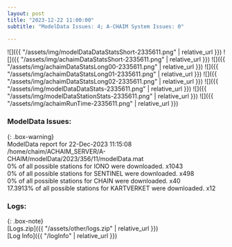 ```yaml
---
layout: post
title: "2023-12-22 11:00:00"
subtitle: "ModelData Issues: 4; A-CHAIM System Issues: 0"

---
```


![]({{ "/assets/img/modelDataDataStatsShort-2335611.png" | relative_url }})
![]({{ "/assets/img/achaimDataStatsShort-2335611.png" | relative_url }})
![]({{ "/assets/img/achaimDataStatsLong00-2335611.png" | relative_url }})
![]({{ "/assets/img/achaimDataStatsLong01-2335611.png" | relative_url }})
![]({{ "/assets/img/achaimDataStatsLong02-2335611.png" | relative_url }})
![]({{ "/assets/img/modelDataDataStats-2335611.png" | relative_url }})
![]({{ "/assets/img/modelDataStationStats-2335611.png" | relative_url }})
![]({{ "/assets/img/achaimRunTime-2335611.png" | relative_url }})


### ModelData Issues:  
  
{: .box-warning}  
 ModelData report for 22-Dec-2023 11:15:08   
 /home/chaim/ACHAIM_SERVER/A-CHAIM/modelData/2023/356/11/modelData.mat   
 0% of all possible stations for IONO were downloaded. x1043   
 0% of all possible stations for SENTINEL were downloaded. x498   
 0% of all possible stations for CHAIN were downloaded. x40   
 17.3913% of all possible stations for KARTVERKET were downloaded. x12   
  


### Logs:  
  
{: .box-note}  
[Logs.zip]({{ "/assets/other/logs.zip" | relative_url }})  
[Log Info]({{ "/logInfo" | relative_url }})  
